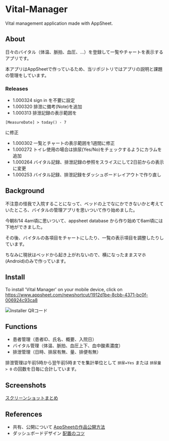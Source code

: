 # Vital-Manager

Vital management application made with AppSheet.

## About
日々のバイタル（体温、脈拍、血圧、...）を登録して一覧やチャートを表示するアプリです。

本アプリはAppSheetで作っているため、当リポジトリではアプリの説明と課題の管理をしています。

### Releases
- 1.000324
sign in を不要に設定
- 1.000320
排泄に備考(Note)を追加
- 1.000313
排泄記録の表示範囲を
```
[MeasureDate] > today() - 7
```
に修正
- 1.000302
一覧とチャートの表示範囲を1週間に修正
- 1.000272
トイレ使用の場合は排尿(Yes/No)をチェックするようにカラムを追加
- 1.000264
バイタル記録、排泄記録の参照をスライスにして2日前からの表示に変更
- 1.000253
バイタル記録、排泄記録をダッシュボードレイアウトで作り直し

## Background
不注意の怪我で入院することになって、ベッドの上でなにかできないかと考えていたところ、バイタルの管理アプリを思いついて作り始めました。

今朝8/14 4am頃に思いついて、appsheet database から作り始めて6am頃には下地ができました。

その後、バイタルの各項目をチャートにしたり、一覧の表示項目を調整したりしています。

ちなみに現状はベッドから起き上がれないので、横になったままスマホ(Android)のみで作っています。

## Install
To install 'Vital Manager' on your mobile device, click on https://www.appsheet.com/newshortcut/1912d1be-8cbb-4371-bc0f-006924c93ca8

![Installer QRコード](https://user-images.githubusercontent.com/948237/260847222-31714b8a-f2b0-4872-96b8-c0904048f424.png "Installer QRコード")

## Functions
- 患者管理（患者ID、氏名、概要、入院日）
- バイタル管理（体温、脈拍、血圧上下、血中酸素濃度）
- 排泄管理（日時、排尿有無、量、排便有無）

排泄管理は午前5時から翌午前5時までを集計単位として `排尿=Yes` または `排尿量 > 0` の回数を日毎に合計しています。

## Screenshots
[スクリーンショットまとめ](https://github.com/kazweda/Vital-Manager/issues/23)
## References
- 共有、公開について
[AppSheetの作品公開方法](https://note.com/mahalo_/n/nffef1aa47f82)
- ダッシュボードデザイン
[配置のコツ](https://youtu.be/ZaOwjePORKo)
